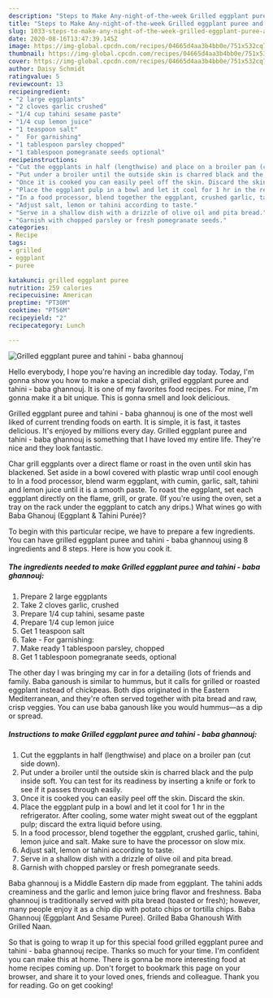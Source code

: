 ```yaml
---
description: "Steps to Make Any-night-of-the-week Grilled eggplant puree and tahini - baba ghannouj"
title: "Steps to Make Any-night-of-the-week Grilled eggplant puree and tahini - baba ghannouj"
slug: 1033-steps-to-make-any-night-of-the-week-grilled-eggplant-puree-and-tahini-baba-ghannouj
date: 2020-08-16T13:47:39.145Z
image: https://img-global.cpcdn.com/recipes/04665d4aa3b4bb0e/751x532cq70/grilled-eggplant-puree-and-tahini-baba-ghannouj-recipe-main-photo.jpg
thumbnail: https://img-global.cpcdn.com/recipes/04665d4aa3b4bb0e/751x532cq70/grilled-eggplant-puree-and-tahini-baba-ghannouj-recipe-main-photo.jpg
cover: https://img-global.cpcdn.com/recipes/04665d4aa3b4bb0e/751x532cq70/grilled-eggplant-puree-and-tahini-baba-ghannouj-recipe-main-photo.jpg
author: Daisy Schmidt
ratingvalue: 5
reviewcount: 13
recipeingredient:
- "2 large eggplants"
- "2 cloves garlic crushed"
- "1/4 cup tahini sesame paste"
- "1/4 cup lemon juice"
- "1 teaspoon salt"
- "  For garnishing"
- "1 tablespoon parsley chopped"
- "1 tablespoon pomegranate seeds optional"
recipeinstructions:
- "Cut the eggplants in half (lengthwise) and place on a broiler pan (cut side down)."
- "Put under a broiler until the outside skin is charred black and the pulp inside soft. You can test for its readiness by inserting a knife or fork to see if it passes through easily."
- "Once it is cooked you can easily peel off the skin. Discard the skin."
- "Place the eggplant pulp in a bowl and let it cool for 1 hr in the refrigerator. After cooling, some water might sweat out of the eggplant pulp; discard the extra liquid before using."
- "In a food processor, blend together the eggplant, crushed garlic, tahini, lemon juice and salt. Make sure to have the processor on slow mix."
- "Adjust salt, lemon or tahini according to taste."
- "Serve in a shallow dish with a drizzle of olive oil and pita bread."
- "Garnish with chopped parsley or fresh pomegranate seeds."
categories:
- Recipe
tags:
- grilled
- eggplant
- puree

katakunci: grilled eggplant puree 
nutrition: 259 calories
recipecuisine: American
preptime: "PT30M"
cooktime: "PT56M"
recipeyield: "2"
recipecategory: Lunch

---
```



![Grilled eggplant puree and tahini - baba ghannouj](https://img-global.cpcdn.com/recipes/04665d4aa3b4bb0e/751x532cq70/grilled-eggplant-puree-and-tahini-baba-ghannouj-recipe-main-photo.jpg)

Hello everybody, I hope you're having an incredible day today. Today, I'm gonna show you how to make a special dish, grilled eggplant puree and tahini - baba ghannouj. It is one of my favorites food recipes. For mine, I'm gonna make it a bit unique. This is gonna smell and look delicious.

Grilled eggplant puree and tahini - baba ghannouj is one of the most well liked of current trending foods on earth. It is simple, it is fast, it tastes delicious. It's enjoyed by millions every day. Grilled eggplant puree and tahini - baba ghannouj is something that I have loved my entire life. They're nice and they look fantastic.

Char grill eggplants over a direct flame or roast in the oven until skin has blackened. Set aside in a bowl covered with plastic wrap until cool enough to In a food processor, blend warm eggplant, with cumin, garlic, salt, tahini and lemon juice until it is a smooth paste. To roast the eggplant, set each eggplant directly on the flame, grill, or grate. (If you&#39;re using the oven, set a tray on the rack under the eggplant to catch any drips.) What wines go with Baba Ghanouj (Eggplant &amp; Tahini Purée)?


To begin with this particular recipe, we have to prepare a few ingredients. You can have grilled eggplant puree and tahini - baba ghannouj using 8 ingredients and 8 steps. Here is how you cook it.

<!--inarticleads1-->

##### The ingredients needed to make Grilled eggplant puree and tahini - baba ghannouj:

1. Prepare 2 large eggplants
1. Take 2 cloves garlic, crushed
1. Prepare 1/4 cup tahini, sesame paste
1. Prepare 1/4 cup lemon juice
1. Get 1 teaspoon salt
1. Take  - For garnishing:
1. Make ready 1 tablespoon parsley, chopped
1. Get 1 tablespoon pomegranate seeds, optional


The other day I was bringing my car in for a detailing (lots of friends and family. Baba ganoush is similar to hummus, but it calls for grilled or roasted eggplant instead of chickpeas. Both dips originated in the Eastern Mediterranean, and they&#39;re often served together with pita bread and raw, crisp veggies. You can use baba ganoush like you would hummus—as a dip or spread. 

<!--inarticleads2-->

##### Instructions to make Grilled eggplant puree and tahini - baba ghannouj:

1. Cut the eggplants in half (lengthwise) and place on a broiler pan (cut side down).
1. Put under a broiler until the outside skin is charred black and the pulp inside soft. You can test for its readiness by inserting a knife or fork to see if it passes through easily.
1. Once it is cooked you can easily peel off the skin. Discard the skin.
1. Place the eggplant pulp in a bowl and let it cool for 1 hr in the refrigerator. After cooling, some water might sweat out of the eggplant pulp; discard the extra liquid before using.
1. In a food processor, blend together the eggplant, crushed garlic, tahini, lemon juice and salt. Make sure to have the processor on slow mix.
1. Adjust salt, lemon or tahini according to taste.
1. Serve in a shallow dish with a drizzle of olive oil and pita bread.
1. Garnish with chopped parsley or fresh pomegranate seeds.


Baba ghannouj is a Middle Eastern dip made from eggplant. The tahini adds creaminess and the garlic and lemon juice bring flavor and freshness. Baba ghannouj is traditionally served with pita bread (toasted or fresh); however, many people enjoy it as a chip dip with potato chips or tortilla chips. Baba Ghannouj (Eggplant And Sesame Puree). Grilled Baba Ghanoush With Grilled Naan. 

So that is going to wrap it up for this special food grilled eggplant puree and tahini - baba ghannouj recipe. Thanks so much for your time. I'm confident you can make this at home. There is gonna be more interesting food at home recipes coming up. Don't forget to bookmark this page on your browser, and share it to your loved ones, friends and colleague. Thank you for reading. Go on get cooking!
